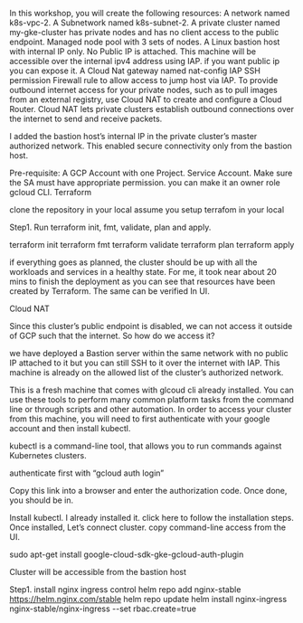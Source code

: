 In this workshop, you will create the following resources:
A network named k8s-vpc-2.
A Subnetwork named k8s-subnet-2.
A private cluster named my-gke-cluster has private nodes and has no client access to the public endpoint.
Managed node pool with 3 sets of nodes.
A Linux bastion host with internal IP only. No Public IP is attached. This machine will be accessible over the internal ipv4 address using IAP.
if you want public ip you can expose it.
A Cloud Nat gateway named nat-config
IAP SSH permission
Firewall rule to allow access to jump host via IAP.
To provide outbound internet access for your private nodes, such as to pull images from an external registry, use Cloud NAT to create and configure a Cloud Router. Cloud NAT lets private clusters establish outbound connections over the internet to send and receive packets.

I added the bastion host’s internal IP in the private cluster’s master authorized network. This enabled secure connectivity only from the bastion host.

Pre-requisite:
A GCP Account with one Project.
Service Account. Make sure the SA must have appropriate permission. you can make it an owner role
gcloud CLI.
Terraform

clone the repository in your local assume you setup terrafom in your local

Step1. Run terraform init, fmt, validate, plan and apply.

terraform init
terraform fmt
terraform validate
terraform plan
terraform apply



if everything goes as planned, the cluster should be up with all the workloads and services in a healthy state. For me, it took near about 20 mins to finish the deployment as you can see that resources have been created by Terraform. The same can be verified In UI.


Cloud NAT

Since this cluster’s public endpoint is disabled, we can not access it outside of GCP such that the internet. So how do we access it?

we have deployed a Bastion server within the same network with no public IP attached to it but you can still SSH to it over the internet with IAP.  This machine is already on the allowed list of the cluster’s authorized network.


This is a fresh machine that comes with glcoud cli already installed. You can use these tools to perform many common platform tasks from the command line or through scripts and other automation. In order to access your cluster from this machine, you will need to first authenticate with your google account and then install kubectl.

kubectl is a command-line tool, that allows you to run commands against Kubernetes clusters.

authenticate first with “gcloud auth login”


Copy this link into a browser and enter the authorization code. Once done, you should be in.

Install kubectl. I already installed it. click here to follow the installation steps. Once installed, Let’s connect cluster. copy command-line access from the UI.


sudo apt-get install google-cloud-sdk-gke-gcloud-auth-plugin



Cluster will be accessible from the bastion host

Step1. install nginx ingress control
 helm repo add nginx-stable https://helm.nginx.com/stable
 helm repo update
 helm install nginx-ingress nginx-stable/nginx-ingress --set rbac.create=true

